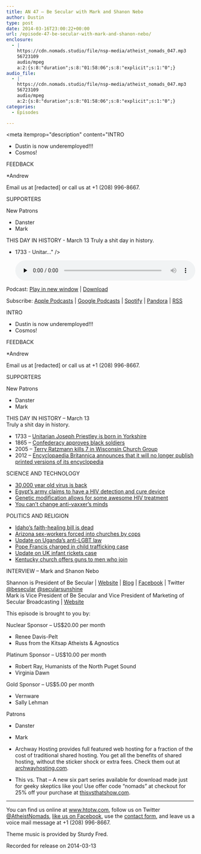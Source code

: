 ```yaml
---
title: AN 47 – Be Secular with Mark and Shanon Nebo
author: Dustin
type: post
date: 2014-03-16T23:00:22+00:00
url: /episode-47-be-secular-with-mark-and-shanon-nebo/
enclosure:
  - |
    https://cdn.nomads.studio/file/nsp-media/atheist_nomads_047.mp3
    56723109
    audio/mpeg
    a:2:{s:8:"duration";s:8:"01:58:06";s:8:"explicit";s:1:"0";}
audio_file:
  - |
    https://cdn.nomads.studio/file/nsp-media/atheist_nomads_047.mp3
    56723109
    audio/mpeg
    a:2:{s:8:"duration";s:8:"01:58:06";s:8:"explicit";s:1:"0";}
categories:
  - Episodes

---
```

<div itemscope itemtype="http://schema.org/AudioObject">
  <meta itemprop="name" content="Episode 47 &#8211; Be Secular with Mark and Shanon Nebo" />
  
  <meta itemprop="uploadDate" content="2014-03-16T17:00:22-06:00" />
  
  <meta itemprop="encodingFormat" content="audio/mpeg" />
  
  <meta itemprop="duration" content="PT1H58M06S" />
  
  <meta itemprop="description" content="INTRO

* Dustin is now underemployed!!!
* Cosmos!

FEEDBACK

*Andrew

Email us at [redacted] or call us at +1 (208) 996-8667.

SUPPORTERS

New Patrons

* Danster
* Mark

THIS DAY IN HISTORY - March 13
Truly a shit day in history.

* 1733 - Unitar..." />
  
  <meta itemprop="contentUrl" content="https://dts.podtrac.com/redirect.mp3/cdn.nomads.studio/file/nsp-media/atheist_nomads_047.mp3" />
  
  <meta itemprop="contentSize" content="54.1" />
  </p> 
  
  <div class="powerpress_player" id="powerpress_player_8302">
    <audio class="wp-audio-shortcode" id="audio-5191-46" preload="none" style="width: 100%;" controls="controls"><source type="audio/mpeg" src="https://dts.podtrac.com/redirect.mp3/cdn.nomads.studio/file/nsp-media/atheist_nomads_047.mp3?_=46" /><a href="https://dts.podtrac.com/redirect.mp3/cdn.nomads.studio/file/nsp-media/atheist_nomads_047.mp3">https://dts.podtrac.com/redirect.mp3/cdn.nomads.studio/file/nsp-media/atheist_nomads_047.mp3</a></audio>
  </div>
</div>

<p class="powerpress_links powerpress_links_mp3">
  Podcast: <a href="https://dts.podtrac.com/redirect.mp3/cdn.nomads.studio/file/nsp-media/atheist_nomads_047.mp3" class="powerpress_link_pinw" target="_blank" title="Play in new window" onclick="return powerpress_pinw('https://htotw.com/?powerpress_pinw=5191-podcast');" rel="nofollow">Play in new window</a> | <a href="https://dts.podtrac.com/redirect.mp3/cdn.nomads.studio/file/nsp-media/atheist_nomads_047.mp3" class="powerpress_link_d" title="Download" rel="nofollow" download="atheist_nomads_047.mp3">Download</a>
</p>

<p class="powerpress_links powerpress_subscribe_links">
  Subscribe: <a href="https://podcasts.apple.com/us/podcast/humanists-take-on-the-world/id530050098?mt=2&ls=1" class="powerpress_link_subscribe powerpress_link_subscribe_itunes" target="_blank" title="Subscribe on Apple Podcasts" rel="nofollow">Apple Podcasts</a> | <a href="https://www.google.com/podcasts?feed=aHR0cDovL2F0aGVpc3Rub21hZHMubGlic3luLmNvbS9yc3M%3D" class="powerpress_link_subscribe powerpress_link_subscribe_googleplay" target="_blank" title="Subscribe on Google Podcasts" rel="nofollow">Google Podcasts</a> | <a href="https://open.spotify.com/show/3LzK2xZGike6Tc1GEMtMbr?si=LieN9SNuTpq96smuaUsH8A" class="powerpress_link_subscribe powerpress_link_subscribe_spotify" target="_blank" title="Subscribe on Spotify" rel="nofollow">Spotify</a> | <a href="https://www.pandora.com/podcast/atheist-nomads/PC:10122?corr=62071012&part=ug" class="powerpress_link_subscribe powerpress_link_subscribe_pandora" target="_blank" title="Subscribe on Pandora" rel="nofollow">Pandora</a> | <a href="https://htotw.com/feed/podcast/" class="powerpress_link_subscribe powerpress_link_subscribe_rss" target="_blank" title="Subscribe via RSS" rel="nofollow">RSS</a>
</p>

INTRO

* Dustin is now underemployed!!!  
* Cosmos!

FEEDBACK

*Andrew

Email us at [redacted] or call us at +1 (208) 996-8667.

SUPPORTERS

New Patrons

* Danster  
* Mark

THIS DAY IN HISTORY &#8211; March 13  
Truly a shit day in history.

* 1733 &#8211; <a href="http://www.history.com/this-day-in-history/unitarian-joseph-priestley-is-born-in-yorkshire" target="_blank" rel="noopener">Unitarian Joseph Priestley is born in Yorkshire</a>  
* 1865 &#8211; <a href="http://www.history.com/this-day-in-history/confederacy-approves-black-soldiers" target="_blank" rel="noopener">Confederacy approves black soldiers</a>  
* 2005 &#8211; <a href="http://www.nytimes.com/2005/03/13/national/13milwaukee.html" target="_blank" rel="noopener">Terry Ratzmann kills 7 in Wisconsin Church Group</a>  
* 2012 &#8211; <a href="http://www.historyorb.com/events/march/13" target="_blank" rel="noopener">Encyclopaedia Britannica announces that it will no longer publish printed versions of its encyclopedia</a>

SCIENCE AND TECHNOLOGY

* <a href="http://www.cbsnews.com/news/ancient-virus-resurrected-after-30000-years-scientists-say/" target="_blank" rel="noopener">30,000 year old virus is back</a>  
* <a href="http://news.yahoo.com/egypt-army-aids-detector-instead-finds-ridicule-214317040.html" target="_blank" rel="noopener">Egypt’s army claims to have a HIV detection and cure device</a>  
* <a href="http://www.niaid.nih.gov/news/newsreleases/2014/Pages/CCR5mutation.aspx" target="_blank" rel="noopener">Genetic modification allows for some awesome HIV treatment</a>  
* <a href="http://www.motherjones.com/environment/2014/02/vaccine-denial-psychology-backfire-effect" target="_blank" rel="noopener">You can’t change anti-vaxxer’s minds</a>

POLITICS AND RELIGION

* <a href="http://www.kboi2.com/news/local/Idaho-faith-healing-bill-wont-get-hearing--247317591.html" target="_blank" rel="noopener">Idaho’s faith-healing bill is dead</a>  
* <a href="http://www.rawstory.com/rs/2014/03/03/sex-workers-rounded-up-in-arizona-and-pushed-into-church-based-programs-without-charges/" target="_blank" rel="noopener">Arizona sex-workers forced into churches by cops</a>  
* <a href="http://www.rawstory.com/rs/2014/02/27/world-bank-delays-ugandas-90-million-loan-over-anti-lgbt-law/" target="_blank" rel="noopener">Update on Uganda’s anti-LGBT law</a>  
* <a href="http://www.examiner.com/article/catholic-pope-francis-charged-trial-set-for-trafficking-orphans" target="_blank" rel="noopener">Pope Francis charged in child trafficking case</a>  
* <a href="http://www.theguardian.com/uk-news/2014/feb/28/parents-jailed-manslaughter-baby-rickets" target="_blank" rel="noopener">Update on UK infant rickets case</a>  
* <a href="http://www.rawstory.com/rs/2014/03/03/kentucky-baptist-churches-giving-away-guns-to-lure-unchurched-men-to-jesus/" target="_blank" rel="noopener">Kentucky church offers guns to men who join</a>

INTERVIEW &#8211; Mark and Shanon Nebo

Shannon is President of Be Secular | <a href="http://besecular.com/" target="_blank" rel="noopener">Website</a> | <a href="http://secularsunshine.blogspot.com/" target="_blank" rel="noopener">Blog</a> | <a href="https://www.facebook.com/besecularbracelets" target="_blank" rel="noopener">Facebook</a> | Twitter <a href="https://twitter.com/besecular" target="_blank" rel="noopener">@besecular</a> <a href="https://twitter.com/secularsunshine" target="_blank" rel="noopener">@secularsunshine</a>  
Mark is Vice President of Be Secular and Vice President of Marketing of Secular Broadcasting | <a href="http://secularbroadcasting.com/" target="_blank" rel="noopener">Website</a>

This episode is brought to you by:

Nuclear Sponsor &#8211; US$20.00 per month  
* Renee Davis-Pelt  
* Russ from the Kitsap Atheists & Agnostics

Platinum Sponsor – US$10.00 per month  
* Robert Ray, Humanists of the North Puget Sound  
* Virginia Dawn

Gold Sponsor – US$5.00 per month  
* Vernware  
* Sally Lehman

Patrons  
* Danster  
* Mark

* Archway Hosting provides full featured web hosting for a fraction of the cost of traditional shared hosting. You get all the benefits of shared hosting, without the sticker shock or extra fees. Check them out at <a href="http://archwayhosting.com/" target="_blank" rel="noopener">archwayhosting.com</a>.  
* This vs. That &#8211; A new six part series available for download made just for geeky skeptics like you! Use offer code &#8220;nomads&#8221; at checkout for 25% off your purchase at <a href="http://www.thisvsthatshow.com/" target="_blank" rel="noopener">thisvsthatshow.com</a>.

<hr width="500" />

You can find us online at <a href="https://www.htotw.com/" target="_blank" rel="noopener">www.htotw.com</a>, follow us on Twitter <a href="https://htotw.com/twitter" target="_blank" rel="noopener">@AtheistNomads</a>, <a href="https://htotw.com/facebook" target="_blank" rel="noopener">like us on Facebook</a>, use the [contact form](https://htotw.com/contact), and leave us a voice mail message at +1 (208) 996-8667.

Theme music is provided by Sturdy Fred.

Recorded for release on 2014-03-13